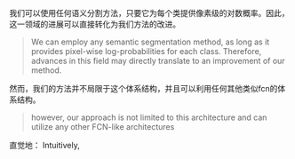 
我们可以使用任何语义分割方法，只要它为每个类提供像素级的对数概率。因此，这一领域的进展可以直接转化为我们方法的改进。
> We can employ any semantic segmentation method, as long as it provides pixel-wise log-probabilities for each class. Therefore, advances in this field may directly translate to an improvement of our method. 


然而，我们的方法并不局限于这个体系结构，并且可以利用任何其他类似fcn的体系结构。
> however, our approach is not limited to this architecture and can utilize any other FCN-like architectures

直觉地： Intuitively,
